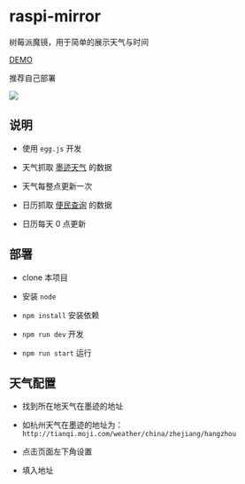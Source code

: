 # raspi-mirror

树莓派魔镜，用于简单的展示天气与时间

[DEMO](http://raspi-mirror.luoyefe.com/)

推荐自己部署

![](https://s10.mogucdn.com/mlcdn/c45406/180102_066e39hbjj5ke53l03a47k8b6d6bg_1920x1080.png)

## 说明

* 使用 `egg.js` 开发

* 天气抓取 [墨迹天气](https://www.moji.com/) 的数据

* 天气每整点更新一次

* 日历抓取 [便民查询](https://wannianrili.51240.com/) 的数据

* 日历每天 0 点更新

## 部署

* clone 本项目

* 安装 `node`

* `npm install` 安装依赖

* `npm run dev` 开发

* `npm run start` 运行

## 天气配置

* 找到所在地天气在墨迹的地址

* 如杭州天气在墨迹的地址为：`http://tianqi.moji.com/weather/china/zhejiang/hangzhou`

* 点击页面左下角设置

* 填入地址
